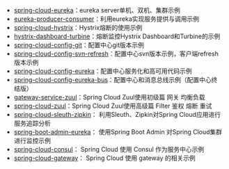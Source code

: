 - [spring-cloud-eureka](https://github.com/tuess/springcloud/tree/master/spring-cloud-eureka)：eureka server单机、双机、集群示例
- [eureka-producer-consumer](https://github.com/tuess/springcloud/tree/master/eureka-producer-consumer)：利用eureka实现服务提供与调用示例
- [spring-cloud-hystrix](https://github.com/tuess/springcloud/tree/master/spring-cloud-hystrix)：Hystrix熔断的使用示例
- [hystrix-dashboard-turbine](https://github.com/tuess/springcloud/tree/master/hystrix-dashboard-turbine)：熔断监控Hystrix Dashboard和Turbine的示例
- [spring-cloud-config-git](https://github.com/tuess/springcloud/tree/master/spring-cloud-config-git)：配置中心git版本示例
- [spring-cloud-config-svn-refresh](https://github.com/tuess/springcloud/tree/master/spring-cloud-config-svn-refresh)：配置中心svn版本示例，客户端refresh版本示例
- [spring-cloud-config-eureka](https://github.com/tuess/springcloud/tree/master/spring-cloud-config-eureka)：配置中心服务化和高可用代码示例
- [spring-cloud-config-eureka-bus](https://github.com/tuess/springcloud/tree/master/spring-cloud-config-eureka-bus)：配置中心和消息总线示例（配置中心终结版）
- [gateway-service-zuul](https://github.com/tuess/springcloud/tree/master/gateway-service-zuul)：Spring Cloud Zuul使用初级篇 网关 均衡负载  
- [spring-cloud-zuul](https://github.com/tuess/springcloud/tree/master/spring-cloud-zuul)：Spring Cloud Zuul使用高级篇 Filter 鉴权 熔断 重试   
- [spring-cloud-sleuth-zipkin](https://github.com/tuess/springcloud/tree/master/spring-cloud-sleuth-zipkin)： 利用Sleuth、Zipkin对Spring Cloud应用进行服务追踪分析  
- [spring-boot-admin-eureka](https://github.com/tuess/springcloud/tree/master/spring-boot-admin-eureka)： 使用Spring Boot Admin 对Spring Cloud集群进行监控示例  
- [spring-cloud-consul](https://github.com/tuess/springcloud/tree/master/spring-cloud-consul)： Spring Cloud 使用 Consul 作为服务中心示例  
- [spring-cloud-gateway](https://github.com/tuess/springcloud/tree/master/spring-cloud-gateway)： Spring Cloud 使用 gateway 的相关示例